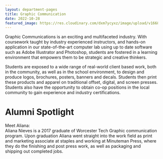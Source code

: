 ```yaml
---
layout: department-pages
title: Graphic Communication
date: 2022-10-28
featured_image: https://res.cloudinary.com/dxm7ycyxz/image/upload/v1668016940/2022/04/neven-krcmarek-V4EOZj7g1gw-unsplash-1-1024x683_uqekp0.jpg
---
```


Graphic Communications is an exciting and multifaceted industry. With coursework taught by industry experienced instructors, and hands-on application in our state-of-the-art computer lab using up to date software such as Adobe Illustrator and Photoshop, students are fostered in a learning environment that empowers them to be strategic and creative thinkers. 

Students are exposed to a wide range of real-world client based work, both in the community, as well as in the school environment, to design and produce logos, brochures, posters, banners and decals. Students then print these products and apparel on traditional offset, digital, and screen presses. Students also have the opportunity to obtain co-op positions in the local community to gain experience and industry certifications.

# Alumni Spotlight
Meet Aliana:  
Aliana Nieves is a 2017 graduate of Worcester Tech Graphic communication program. Upon graduation Aliana went straight into the work field as print and marketing associate at staples and working at Minuteman Press, where they do the finishing and post press work, as well as packaging and shipping out completed jobs. 

